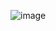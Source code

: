 ![image](https://user-images.githubusercontent.com/82048235/226494414-aec559e9-a616-42bd-bd4d-7d1f51bf6fa3.png)
